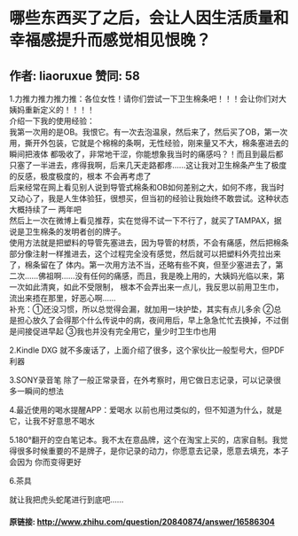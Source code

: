 # 哪些东西买了之后，会让人因生活质量和幸福感提升而感觉相见恨晚？
## 作者: liaoruxue  赞同: 58
1.力推力推力推力推：各位女性！请你们尝试一下卫生棉条吧！！！会让你们对大姨妈重新定义的！！！！  
介绍一下我的使用经验：  
我第一次用的是OB。我恨它。有一次去泡温泉，然后来了，然后买了OB，第一次用，撕开外包装，它就是个棉棉的条啊，无性经验，刚来量又不大，棉条塞进去的瞬间把液体
都吸收了，非常地干涩，你能想象我当时的痛感吗？！而且到最后都只塞了一半进去，疼得我啊，后来几天走路都疼……这让我对卫生棉条产生了极度的反感，极度极度的，根本
不会再考虑了  
后来经常在网上看见别人说到导管式棉条和OB如何差别之大，如何不疼，我当时又动心了，我是人生体验狂，很想买，但当初的经验让我始终不敢尝试。这种状态大概持续了一
两年吧  
然后上一次在微博上看见推荐，实在觉得不试一下不行了，就买了TAMPAX，据说是卫生棉条的发明者创的牌子。  
使用方法就是把塑料的导管先塞进去，因为导管的材质，不会有痛感，然后把棉条部分像注射一样推进去，这个过程完全没有感觉，然后就可以把塑料外壳拉出来了，棉条留在了
体内。第一次用方法不当，还略有些不爽，但至少塞进去了，第二次……佛祖啊……没有任何的痛感，而且，我是晚上用的，大姨妈光临以来，第一次如此清爽，如此不受限制，
根本不会弄出来一点儿，我反思以前用卫生巾，流出来捂在那里，好恶心啊……  
补充：①还没习惯，所以总觉得会漏，就加用一块护垫，其实有点儿多余 ②总是担心放久了会得那个什么传说中的病，夜间用后，早上急急忙忙去换掉，不过倒是间接促进早起
③我也并没有完全用它，量少时卫生巾也用  
  
2.Kindle DXG 就不多废话了，上面介绍了很多，这个家伙比一般型号大，但PDF利器  
  
3.SONY录音笔 除了一般正常录音，在外考察时，用它做日志记录，可以记录很多一瞬间的想法  
  
4.最近使用的喝水提醒APP：爱喝水 以前也用过类似的，但不知道为什么，就是它，让我不好意思不喝水  
  
5.180°翻开的空白笔记本。我不太在意品牌，这个在淘宝上买的，店家自制。我觉得很多时候重要的不是牌子，是你记录的动力，你愿意去记录，愿意去填充，本子会因为
你而变得更好  
  
6.茶具  
  
就让我把虎头蛇尾进行到底吧……

#### 原链接: http://www.zhihu.com/question/20840874/answer/16586304